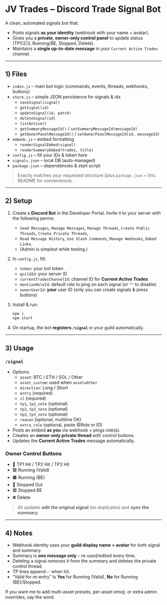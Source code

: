 # JV Trades – Discord Trade Signal Bot

A clean, automated signals bot that:
- Posts signals **as your identity** (webhook with your name + avatar).
- Gives you a **private, owner-only control panel** to update status (TP1/2/3, Running/BE, Stopped, Delete).
- Maintains a **single up-to-date message** in your `Current Active Trades` channel.

---

## 1) Files

- `index.js` – main bot logic (commands, events, threads, webhooks, buttons)
- `store.js` – simple JSON persistence for signals & ids
  - `saveSignal(signal)`
  - `getSignal(id)`
  - `updateSignal(id, patch)`
  - `deleteSignal(id)`
  - `listActive()`
  - `getSummaryMessageId()` / `setSummaryMessageId(messageId)`
  - `getOwnerPanelMessageId()` / `setOwnerPanelMessageId(id, messageId)`
- `embeds.js` – embed formatting
  - `renderSignalEmbed(signal)`
  - `renderSummaryEmbed(trades, title)`
- `config.js` – fill your IDs & token here
- `signals.json` – local DB (auto-managed)
- `package.json` – dependencies & start script

> Exactly matches your requested structure (plus `package.json` + this README for convenience).

---

## 2) Setup

1. Create a **Discord Bot** in the Developer Portal. Invite it to your server with the following perms:
   - `Send Messages`, `Manage Messages`, `Manage Threads`, `Create Public Threads`, `Create Private Threads`,
   - `Read Message History`, `Use Slash Commands`, `Manage Webhooks`, `Embed Links`.
   - (Admin is simplest while testing.)

2. In `config.js`, fill:
   - `token`: your bot token
   - `guildId`: your server ID
   - `currentTradesChannelId`: channel ID for **Current Active Trades**
   - `mentionRoleId`: default role to ping on each signal (or `""` to disable)
   - `ownerUserId`: **your** user ID (only you can create signals & press buttons)

3. Install & run:
   ```bash
   npm i
   npm start
   ```

4. On startup, the bot **registers `/signal`** in your guild automatically.

---

## 3) Usage

### `/signal`
- Options:
  - `asset`: BTC / ETH / SOL / Other
  - `asset_custom`: used when `asset=Other`
  - `direction`: Long / Short
  - `entry` (required)
  - `sl` (required)
  - `tp1`, `tp1_note` (optional)
  - `tp2`, `tp2_note` (optional)
  - `tp3`, `tp3_note` (optional)
  - `reason` (optional, multiline OK)
  - `extra_role` (optional, paste @Role or ID)
- Posts an embed **as you** via webhook + pings role(s).
- Creates an **owner-only private thread** with control buttons.
- Updates the **Current Active Trades** message automatically.

### Owner Control Buttons
- 🎯 TP1 Hit / TP2 Hit / TP3 Hit
- 🟩 Running (Valid)
- 🟫 Running (BE)
- 🔴 Stopped Out
- 🟥 Stopped BE
- ❌ Delete

> All updates **edit the original signal** (no duplicates) and **sync the summary**.

---

## 4) Notes

- Webhook identity uses your **guild display name + avatar** for both signal and summary.
- Summary is **one message only** – re-used/edited every time.
- Deleting a signal removes it from the summary and deletes the private control thread.
- TP lines append `✅` when hit.
- “Valid for re-entry” is **Yes** for Running (Valid), **No** for Running (BE)/Stopped.

If you want me to add multi-asset presets, per-asset emoji, or extra admin overrides, say the word.
